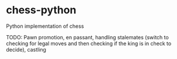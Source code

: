 # chess-python
Python implementation of chess

TODO: Pawn promotion, en passant, handling stalemates (switch to checking for legal moves and then checking if the king is in check to decide), castling
